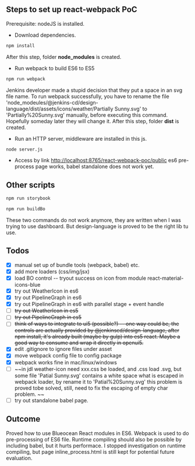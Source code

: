 Steps to set up react-webpack PoC
--------------
Prerequisite: nodeJS is installed.

 * Download dependencies.
```sh
npm install
```
After this step, folder **node_modules** is created.
 * Run webpack to build ES6 to ES5
```sh
npm run webpack
```
Jenkins developer made a stupid decision that they put a space in an svg file name. To run webpack successfully, you have to rename the file 'node_modeules/@jenkins-cd/design-language/dist/assets/icons/weather/Partially Sunny.svg' to 'Partially%20Sunny.svg' manually, before executing this command. Hopefully someday later they will change it.
After this step, folder **dist** is created.
 * Run an HTTP server, middleware are installed in this js.
```sh
node server.js
```
 * Access by link [http://localhost:8765/react-webpack-poc/public](http://localhost:8765/react-webpack-poc/public)
 es6 pre-process page works, babel standalone does not work yet.

Other scripts
--------------
```sh
npm run storybook
```

```sh
npm run buildBo
```
These two commands do not work anymore, they are written when I was trying to use dashboard. But design-language is proved to be the right lib tu use. 

Todos
--------------
- [x] manual set up of bundle tools (webpack, babel) etc.
- [x] add more loaders (css/img/jsx)
- [x] load BO control -- tryout success on icon from module react-material-icons-blue
- [x] try out WeatherIcon in es6
- [x] try out PipelineGraph in es6
- [x] try out PipelineGraph in es6 with parallel stage + event handle
- [ ] ~~try out WeatherIcon in es5~~
- [ ] ~~try out PipelineGraph in es5~~
- [ ] ~~think of ways to integrate to ui5 (possible?) -- one way could be, the controls are actually provided by @jenkinscd/design-language, after npm install, it's already built (maybe by gulp) into es5 react. Maybe a good way to consume and wrap it directly in openui5.~~
- [x] edit .gitignore to ignore files under asset
- [x] move webpack config file to config package
- [x] webpack works fine in mac/linux/windows
- [ ] ~~in jdl weather-icon need xxx.css be loaded, and .css load .svg, but some file 'Patial Sunny.svg' contains a white space what is escaped in webpack loader, by rename it to 'Patial%20Sunny.svg' this problem is proved tobe solved, still, need to fix the escaping of empty char problem. ~~
- [ ] try out standalone babel page.

Outcome
--------------
Proved how to use Blueocean React modules in ES6. Webpack is used to do pre-processing of ES6 file. Runtime compiling should also be possible by including babel, but it hurts performace. I stopped investigation on runtime compiling, but page inline_process.html is still kept for potential future evaluation.